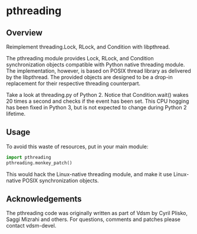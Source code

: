 # pthreading

## Overview

Reimplement threading.Lock, RLock, and Condition with libpthread.

The pthreading module provides Lock, RLock, and Condition
synchronization objects compatible with Python native threading module.
The implementation, however, is based on POSIX thread library as
delivered by the libpthread. The provided objects are designed to be a
drop-in replacement for their respective threading counterpart.

Take a look at threading.py of Python 2. Notice that Condition.wait()
wakes 20 times a second and checks if the event has been set. This CPU
hogging has been fixed in Python 3, but is not expected to change during
Python 2 lifetime.

## Usage

To avoid this waste of resources, put in your main module:

```python
import pthreading
pthreading.monkey_patch()
```

This would hack the Linux-native threading module, and make it use
Linux-native POSIX synchronization objects.

## Acknowledgements

The pthreading code was originally written as part of Vdsm by Cyril
Plisko, Saggi Mizrahi and others. For questions, comments and patches
please contact vdsm-devel.
